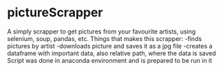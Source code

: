 # pictureScrapper
A simply scrapper to get pictures from your favourite artists, using selenium, soup, pandas, etc.
Things that makes this scrapper:
  -finds pictures by artist
  -downloads picture and saves it as a jpg file
  -creates a dataframe with important data, also relative path, where the data is saved
Script was done in anaconda environment and is prepared to be run in it
